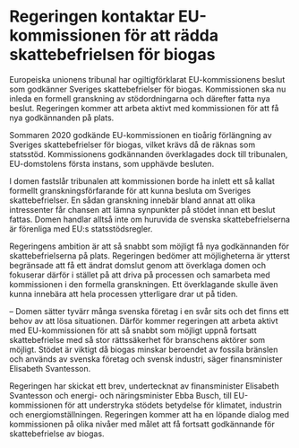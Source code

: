 # Regeringen kontaktar EU-kommissionen för att rädda skattebefrielsen för biogas

Europeiska unionens tribunal har ogiltigförklarat EU-kommissionens beslut som godkänner Sveriges skattebefrielser för biogas. Kommissionen ska nu inleda en formell granskning av stödordningarna och därefter fatta nya beslut. Regeringen kommer att arbeta aktivt med kommissionen för att få nya godkännanden på plats.

Sommaren 2020 godkände EU-kommissionen en tioårig förlängning av Sveriges skattebefrielser för biogas, vilket krävs då de räknas som statsstöd. Kommissionens godkännanden överklagades dock till tribunalen, EU-domstolens första instans, som upphävde besluten.

I domen fastslår tribunalen att kommissionen borde ha inlett ett så kallat formellt granskningsförfarande för att kunna besluta om Sveriges skattebefrielser. En sådan granskning innebär bland annat att olika intressenter får chansen att lämna synpunkter på stödet innan ett beslut fattas. Domen handlar alltså inte om huruvida de svenska skattebefrielserna är förenliga med EU:s statsstödsregler.

Regeringens ambition är att så snabbt som möjligt få nya godkännanden för skattebefrielserna på plats. Regeringen bedömer att möjligheterna är ytterst begränsade att få ett ändrat domslut genom att överklaga domen och fokuserar därför i stället på att driva på processen och samarbeta med kommissionen i den formella granskningen. Ett överklagande skulle även kunna innebära att hela processen ytterligare drar ut på tiden.

– Domen sätter tyvärr många svenska företag i en svår sits och det finns ett behov av att lösa situationen. Därför kommer regeringen att arbeta aktivt med EU-kommissionen för att så snabbt som möjligt uppnå fortsatt skattebefrielse med så stor rättssäkerhet för branschens aktörer som möjligt. Stödet är viktigt då biogas minskar beroendet av fossila bränslen och används av svenska företag och svensk industri, säger finansminister Elisabeth Svantesson.

Regeringen har skickat ett brev, undertecknat av finansminister Elisabeth Svantesson och energi- och näringsminister Ebba Busch, till EU-kommissionen för att understryka stödets betydelse för klimatet, industrin och energiomställningen. Regeringen kommer att ha en löpande dialog med kommissionen på olika nivåer med målet att få fortsatt godkännande för skattebefrielse av biogas.
